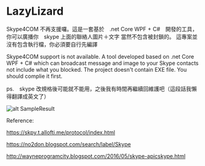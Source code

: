 # LazyLizard

Skype4COM 不再支援囉。這是一套基於　.net Core WPF + C#　開發的工具，你可以廣播你　skype 上面的聯絡人圖片＋文字
當然不包含被封鎖的。
這專案並沒有包含執行檔，你必須要自行先編譯

Skype4COM support is not available.
A tool developed based on .net Core WPF + C#
which can broadcast message and image to your Skype contacts not include what you blocked.
The project doesn't contain EXE file. You should complie it first.

ps.　skype 改規格後可能就不能用，之後我有時間再繼續回維護吧（這段話我懶得翻譯成英文了）

![alt SampleResult](https://github.com/donma/LazyLizard/blob/master/snap/snapskype.jpg?raw=true)

Reference:

https://skpy.t.allofti.me/protocol/index.html

https://no2don.blogspot.com/search/label/Skype

http://wayneprogramcity.blogspot.com/2016/05/skype-apicskype.html





